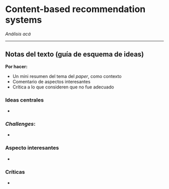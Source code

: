 # Content-based recommendation systems

*Análisis acá*

---
## Notas del texto (guía de esquema de ideas)
**Por hacer:**
- Un mini resumen del tema del *paper*, como contexto
- Comentario de aspectos interesantes
- Crítica a lo que consideren que no fue adecuado

### Ideas centrales
- 

### *Challenges*:
- 

### Aspecto interesantes
-


### Críticas
- 
